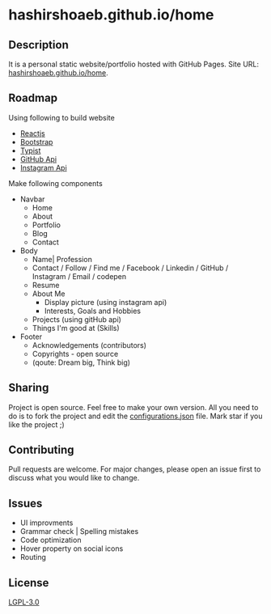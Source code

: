 # hashirshoaeb.github.io/home

## Description

It is a personal static website/portfolio hosted with GitHub Pages. Site URL: [hashirshoaeb.github.io/home](https://hashirshoaeb.github.io/home).

## Roadmap

Using following to build website

- [Reactjs](https://reactjs.org/)
- [Bootstrap](https://getbootstrap.com/)
- [Typist](https://github.com/jstejada/react-typist)
- [GitHub Api](https://developer.github.com/v3/repos/)
- [Instagram Api](https://www.instagram.com/developer/embedding/)

Make following components

- Navbar
  - Home
  - About
  - Portfolio
  - Blog
  - Contact
- Body
  - Name| Profession
  - Contact / Follow / Find me / Facebook / Linkedin / GitHub / Instagram / Email / codepen
  - Resume
  - About Me
    - Display picture (using instagram api)
    - Interests, Goals and Hobbies
  - Projects (using gitHub api)
  - Things I'm good at (Skills)
- Footer
  - Acknowledgements (contributors)
  - Copyrights - open source
  - (qoute: Dream big, Think big)

## Sharing

Project is open source. Feel free to make your own version. All you need to do is to fork the project and edit the [configurations.json](https://github.com/hashirshoaeb/home/blob/master/src/configurations.json) file. Mark star if you like the project ;)

## Contributing

Pull requests are welcome. For major changes, please open an issue first to discuss what you would like to change.

## Issues

- UI improvments
- Grammar check | Spelling mistakes
- Code optimization
- Hover property on social icons
- Routing

## License

[LGPL-3.0](https://www.gnu.org/licenses/lgpl-3.0.en.html)
